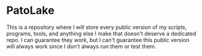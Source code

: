 # PatoLake
This is a repository where I will store every public version of my scripts, programs, tools, and anything else I make that doesn't deserve a dedicated repo.  I can guarantee they work, but I can't guarantee this public version will always work since I don't always run them or test them.
